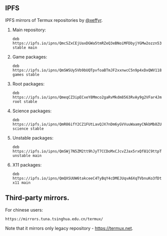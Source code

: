 ## IPFS

IPFS mirrors of Termux repositories by [@xeffyr](https://github.com/xeffyr).

1. Main repository:
   ```
   deb https://ipfs.io/ipns/QmcSZxCEjUaxDGWa5tmRZeQ3eBNoiMFDbyjYGMw2ozzn53 stable main
   ```

2. Game packages:
   ```
   deb https://ipfs.io/ipns/QmSWSUy5Vb9bUQTpvfoaBTmJF2xxnwcC5n9p4xDxQWV118 games stable
   ```

3. Root packages:
   ```
   deb https://ipfs.io/ipns/QmeqCZ3ipECxeY8Mmco2gaRvMkdm8563RvAy9g2VFar4Jm root stable
   ```

4. Science packages:
   ```
   deb https://ipfs.io/ipns/QmR86ifY2CZ1FUtLavQJX7nDm6yGVVuuWaamyCNkbMb8ZU science stable
   ```

5. Unstable packages:
   ```
   deb https://ipfs.io/ipns/QmSWj7N5ZM2tt9hJyT7CCDoMxCJcvZJax5rxQf81C9ttpT unstable main
   ```

6. X11 packages:
   ```
   deb https://ipfs.io/ipns/QmQXSUUW6takceeC4TyBqY4cDMEJUqvA6XqTVbnuKo3fDt x11 main
   ```

## Third-party mirrors.

For chinese users:
```
https://mirrors.tuna.tsinghua.edu.cn/termux/
```
Note that it mirrors only legacy repository - https://termux.net.
